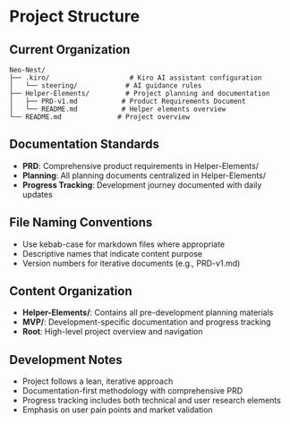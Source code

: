 # Project Structure

## Current Organization

```
Neo-Nest/
├── .kiro/                    # Kiro AI assistant configuration
│   └── steering/            # AI guidance rules
├── Helper-Elements/         # Project planning and documentation
│   ├── PRD-v1.md           # Product Requirements Document
│   └── README.md           # Helper elements overview
└── README.md              # Project overview
```

## Documentation Standards
- **PRD**: Comprehensive product requirements in Helper-Elements/
- **Planning**: All planning documents centralized in Helper-Elements/
- **Progress Tracking**: Development journey documented with daily updates

## File Naming Conventions
- Use kebab-case for markdown files where appropriate
- Descriptive names that indicate content purpose
- Version numbers for iterative documents (e.g., PRD-v1.md)

## Content Organization
- **Helper-Elements/**: Contains all pre-development planning materials
- **MVP/**: Development-specific documentation and progress tracking
- **Root**: High-level project overview and navigation

## Development Notes
- Project follows a lean, iterative approach
- Documentation-first methodology with comprehensive PRD
- Progress tracking includes both technical and user research elements
- Emphasis on user pain points and market validation